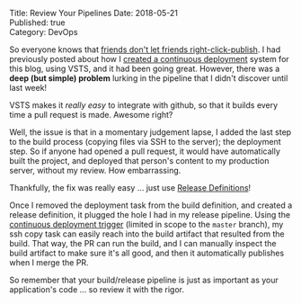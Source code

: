 Title: Review Your Pipelines
Date: 2018-05-21  
Published: true  
Category: DevOps  

So everyone knows that [friends don't let friends right-click-publish](https://damianbrady.com.au/2018/02/01/friends-dont-let-friends-right-click-publish/).
I had previously posted about how I [created a continuous deployment](http://codecube.net/2017/11/sprinkling-devops/) system for this blog, using VSTS, 
and it had been going great. However, there was a **deep (but simple) problem** lurking in the pipeline that I didn't discover until last week!

VSTS makes it _really easy_ to integrate with github, so that it builds every time a pull request is made. Awesome right?

Well, the issue is that in a momentary judgement lapse, I added the last step to the build process (copying files via SSH to the server);
the deployment step. So if anyone had opened a pull request, it would have automatically built the project, 
and deployed that person's content to my production server, without my review. How embarrassing. 

Thankfully, the fix was really easy ... just use [Release Definitions](https://docs.microsoft.com/en-us/vsts/build-release/concepts/definitions/release/what-is-release-management?view=vsts)!

Once I removed the deployment task from the build definition, and created a release definition, it plugged the hole I had in my 
release pipeline. Using the [continuous deployment trigger](https://docs.microsoft.com/en-us/vsts/build-release/concepts/definitions/release/triggers?view=vsts#release-triggers) (limited in scope to the `master` branch),
my ssh copy task can easily reach into the build artifact that resulted from the build. That way, the PR can run the build, and I can 
manually inspect the build artifact to make sure it's all good, and then it automatically publishes when I merge the PR.

So remember that your build/release pipeline is just as important as your application's code ... so review it with the rigor.
